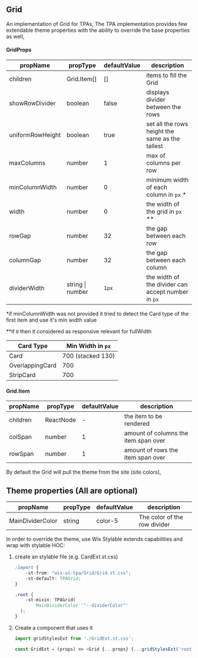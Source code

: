 ## Grid
An implementation of Grid for TPAs,
The TPA implementation provides few extendable theme properties with the ability to override the base properties as well,

#### GridProps

| propName   | propType | defaultValue | description |
|------------|----------|--------------|-------------|
| children  | Grid.Item[]   | [] | items to fill the Grid |
| showRowDivider  | boolean   | false | displays divider between the rows |
| uniformRowHeight  | boolean   | true | set all the rows height the same as the tallest |
| maxColumns  | number   | 1 | max of columns per row |
| minColumnWidth  | number   | 0 | minimum width of each column in `px` * |
| width  | number   | 0 | the width of the grid in `px` ** |
| rowGap  | number   | 32 | the gap between each row |
| columnGap  | number   | 32 | the gap between each column |
| dividerWidth | string \| number   | `1px` | the width of the divider can accept number in `px` |

*if minColumnWidth was not provided it tried to detect the Card type of the first item and use it's min width value

**if `0` then it considered as responsive relevant for fullWidth

| Card Type   | Min Width in `px` |
|------------|----------|
| Card  | 700 (stacked 130)   |
| OverlappingCard  | 700   |
| StripCard  | 700   |

#### Grid.Item

| propName   | propType | defaultValue | description |
|------------|----------|--------------|-------------|
| children  | ReactNode   | - | the item to be rendered |
| colSpan  | number   | 1 | amount of columns the item span over |
| rowSpan  | number   | 1 | amount of rows the item span over |


By default the Grid will pull the theme from the site (site colors),

## Theme properties (All are optional)

| propName   | propType | defaultValue | description |
|------------|----------|--------------|-------------|
| MainDividerColor  | string   | color-5 | The color of the row divider |


In order to override the theme, use Wix Stylable extends capabilities and wrap with stylable HOC:

1. create an stylable file (e.g. CardExt.st.css)
    ``` css
    :import {
        -st-from: "wix-ui-tpa/Grid/Grid.st.css";
        -st-default: TPAGrid;
    }

    .root {
        -st-mixin: TPAGrid(
            MainDividerColor '"--dividerColor"'
      );
    }

    ```

2. Create a component that uses it
    ``` javascript
    import gridStylesExt from './GridExt.st.css';

    const GridExt = (props) => <Grid {...props} {...gridStylesExt('root', {}, props)}/>;
    ```
